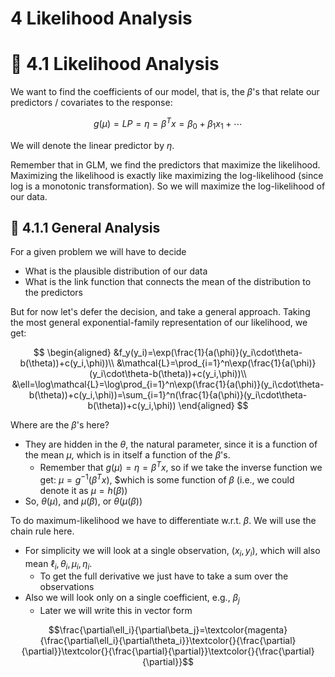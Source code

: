 # 4 Likelihood Analysis

# :herb: 4.1 Likelihood Analysis

We want to find the coefficients of our model, that is, the $\beta$'s that relate our predictors / covariates to the response:

$$g(\mu)=LP=\eta=\beta^Tx=\beta_0+\beta_1x_1+\cdots$$

We will denote the linear predictor by $\eta$.

Remember that in GLM, we find the predictors that maximize the likelihood. Maximizing the likelihood is exactly like maximizing the log-likelihood (since log is a monotonic transformation). So we will maximize the log-likelihood of our data.

## :apple: 4.1.1 General Analysis
For a given problem we will have to decide
- What is the plausible distribution of our data
- What is the link function that connects the mean of the distribution to the predictors

But for now let's defer the decision, and take a general approach. Taking the most general exponential-family representation of our likelihood, we get:

$$
\begin{aligned}
&f_y(y_i)=\exp(\frac{1}{a(\phi)}(y_i\cdot\theta-b(\theta))+c(y_i,\phi))\\
&\mathcal{L}=\prod_{i=1}^n\exp(\frac{1}{a(\phi)}(y_i\cdot\theta-b(\theta))+c(y_i,\phi))\\
&\ell=\log\mathcal{L}=\log\prod_{i=1}^n\exp(\frac{1}{a(\phi)}(y_i\cdot\theta-b(\theta))+c(y_i,\phi))=\sum_{i=1}^n(\frac{1}{a(\phi)}(y_i\cdot\theta-b(\theta))+c(y_i,\phi))
\end{aligned}
$$

Where are the $\beta$'s here?
- They are hidden in the $\theta$, the natural parameter, since it is a function of the mean $\mu$, which is in itself a function of the $\beta$'s.
  - Remember that $g(\mu)=\eta=\beta^Tx$, so if we take the inverse function we get: $\mu=g^{-1}(\beta^Tx)$, $which is some function of $\beta$ (i.e., we could denote it as $\mu=h(\beta)$)
- So, $\theta(\mu)$, and $\mu(\beta)$, or $\theta(\mu(\beta))$

To do maximum-likelihood we have to differentiate w.r.t. $\beta$. We will use the chain rule here.
- For simplicity we will look at a single observation, $(x_i, y_i)$, which will also mean $\ell_i, \theta_i, \mu_i, \eta_i$.
  - To get the full derivative we just have to take a sum over the observations
- Also we will look only on a single coefficient, e.g., $\beta_j$
  - Later we will write this in vector form

$$\frac{\partial\ell_i}{\partial\beta_j}=\textcolor{magenta}{\frac{\partial\ell_i}{\partial\theta_i}}\textcolor{}{\frac{\partial}{\partial}}\textcolor{}{\frac{\partial}{\partial}}\textcolor{}{\frac{\partial}{\partial}}$$
